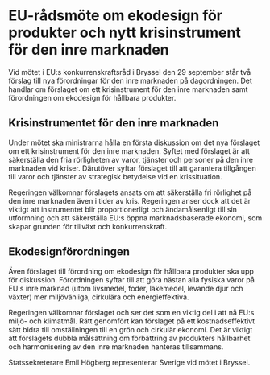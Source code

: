 # EU-rådsmöte om ekodesign för produkter och nytt krisinstrument för den inre marknaden

Vid mötet i EU:s konkurrenskraftsråd i Bryssel den 29 september står två förslag till nya förordningar för den inre marknaden på dagordningen. Det handlar om förslaget om ett krisinstrument för den inre marknaden samt förordningen om ekodesign för hållbara produkter.


## Krisinstrumentet för den inre marknaden

Under mötet ska ministrarna hålla en första diskussion om det nya förslaget om ett krisinstrument för den inre marknaden. Syftet med förslaget är att säkerställa den fria rörligheten av varor, tjänster och personer på den inre marknaden vid kriser. Därutöver syftar förslaget till att garantera tillgången till varor och tjänster av strategisk betydelse vid en krissituation.

Regeringen välkomnar förslagets ansats om att säkerställa fri rörlighet på den inre marknaden även i tider av kris. Regeringen anser dock att det är viktigt att instrumentet blir proportionerligt och ändamålsenligt till sin utformning och att säkerställa EU:s öppna marknadsbaserade ekonomi, som skapar grunden för tillväxt och konkurrenskraft.

## Ekodesignförordningen

Även förslaget till förordning om ekodesign för hållbara produkter ska upp för diskussion. Förordningen syftar till att göra nästan alla fysiska varor på EU:s inre marknad (utom livsmedel, foder, läkemedel, levande djur och växter) mer miljövänliga, cirkulära och energieffektiva.

Regeringen välkomnar förslaget och ser det som en viktig del i att nå EU:s miljö\- och klimatmål. Rätt genomfört kan förslaget på ett kostnadseffektivt sätt bidra till omställningen till en grön och cirkulär ekonomi. Det är viktigt att förslagets dubbla målsättning om förbättring av produkters hållbarhet och harmonisering av den inre marknaden hanteras tillsammans.

Statssekreterare Emil Högberg representerar Sverige vid mötet i Bryssel.
